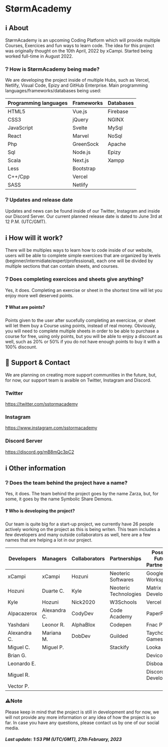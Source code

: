 # StørmAcademy 
## ℹ️ About
StørmAcademy is an upcoming Coding Platform which will provide multiple Courses, Exercices and fun ways to learn code.
The idea for this project was originally thought on the 10th April, 2022 by xCampi.
Started being worked full-time in August 2022.

### ❔ How is StørmAcademy being made?
We are developing the project inside of multiple Hubs, such as Vercel, Netlify, Visual Code, Epizy and GitHub Enterprise.
Main programming languages/frameworks/databases being used:

| Programming languages     | Frameworks  | Databases   |
| ------------------------  | ----------- | ----------- |
| HTML5                     | Vue.js      | Firebase    |
| CSS3                      | jQuery      | NGINX       |
| JavaScript                | Svelte      | MySql       |
| React                     | Marvel      | NoSql       |
| Php                       | GreenSock   | Apache      |
| Sql                       | Node.js     | Epizy       |
| Scala                     | Next.js     | Xampp       | 
| Less                      | Bootstrap   |             |
| C++/Cpp                   | Vercel      |             |    
| SASS                      | Netlify     |             |

### ❔ Updates and release date
Updates and news can be found inside of our Twitter, Instagram and inside our Discord Server.
Our current planned release date is dated to June 3rd at 12 P.M. (UTC/GMT).

## ℹ️ How will it work?
There will be multiples ways to learn how to code inside of our website, users will be able to complete simple exercices that are organized by levels (beginner/intermidiate/expert/professional), each one will be divided by multiple sections that can contain sheets, and courses.

### ❔ Does completing exercices and sheets give anything?
Yes, it does.
Completing an exercise or sheet in the shortest time will let you enjoy more well deserved points.

#### ❓ What are points?
Points given to the user after sucefully completing an exercicse, or sheet will let them buy a Course using points, instead of real money.
Obviously, you will need to complete multiple sheets in order to be able to purchase a course for free, using only points, but you will be able to enjoy a discount as well, such as 20% or 50% if you do not have enough points to buy it with a 100% discount.

## 📧 Support & Contact
We are planning on creating more support communities in the future, but, for now, our support team is avaible on Twitter, Instagram and Discord.

### Twitter
https://twitter.com/sstormacademy

### Instagram 
https://www.instagram.com/sstormacademy

### Discord Server
https://discord.gg/mB8mQc3pC2

## ℹ️ Other information
### ❔ Does the team behind the project have a name?
Yes, it does.
The team behind the project goes by the name Zarza, but, for some, it goes by the name Symbolic Share Demons.

#### ❓ Who is developing the project?
Our team is quite big for a start-up project, we currently have 26 people actively working on the project as this is being writen.
This team includes a few developers and many outside collaborators as well, here are a few names that are helping a lot in our project.

| Developers  | Managers    | Collaborators | Partnerships              | Possible Future Partnerships    |
| ----------- | ----------- | -----------   | ------------------------  | ------------------------        |
| xCampi      | xCampi      | Hozuni        | Neoteric Softwares        | Google Workspaces               |
| Hozuni      | Duarte C.   | Kyle          | Neoteric Technologies     | Matrix Development              |      
| Kyle        | Hozuni      | Nick2020      | W3Schools                 | Vercel                          |                      
| Alpacazerox | Alexandra C.| CodyDev       | Code Academy              | PaperPoint                      |  
| Yashdani    | Leonor R.   | AlphaBlox     | Codepen                   | Fnac PT                         |
| Alexandra C.| Mariana M.  | DobDev        | Guilded                   | Taychon Games                   |
| Miguel C.   | Miguel P.   |               | Stackify                  | Looka                           |                       
| Brian G.    |             |               |                           | Devicon                         |                         
| Leonardo E. |             |               |                           | Disboard                        |                          
| Miguel R.   |             |               |                           | Discord Developers              |
| Vector P.   |             |               |                           |                                 |


### ⚠️Note
Please keep in mind that the project is still in development and for now, we will not provide any more information or any idea of how the project is so far.
In case you have any questions, please contact us by one of our social media. 

##### Last update: 1:53 PM (UTC/GMT), 27th February, 2023


